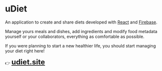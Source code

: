 # uDiet

An application to create and share diets developed with [React](https://es.reactjs.org/ "React") and [Firebase](https://firebase.google.com/ "firebase").

Manage yours meals and dishes, add ingredients and modify food metadata yourself or your collaborators, everything as comfortable as possible.

If you were planning to start a new healthier life, you should start managing your diet right here!

:point_right: <font size="5">**[udiet.site](https://udiet.page "udiet.page")** </font>
